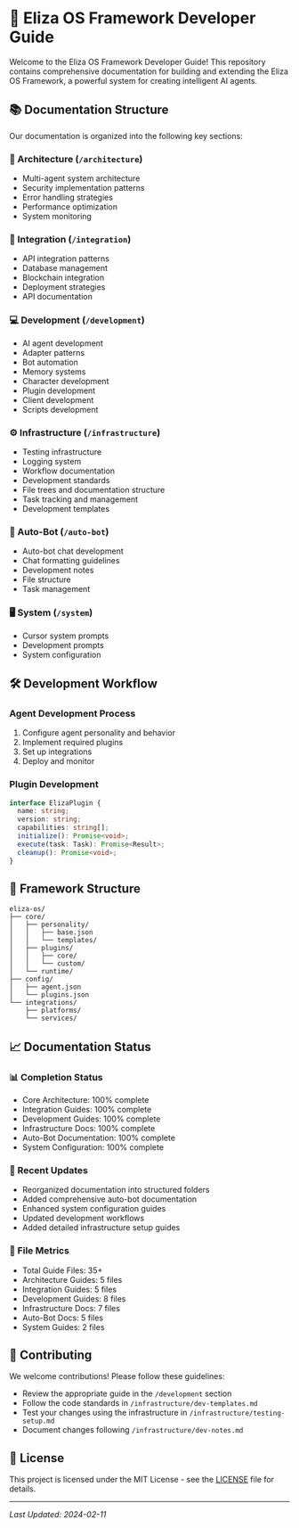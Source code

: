 # 🤖 Eliza OS Framework Developer Guide

Welcome to the Eliza OS Framework Developer Guide! This repository contains comprehensive documentation for building and extending the Eliza OS Framework, a powerful system for creating intelligent AI agents.

## 📚 Documentation Structure

Our documentation is organized into the following key sections:

### 🔧 Architecture (`/architecture`)
- Multi-agent system architecture
- Security implementation patterns
- Error handling strategies
- Performance optimization
- System monitoring

### 🔌 Integration (`/integration`)
- API integration patterns
- Database management
- Blockchain integration
- Deployment strategies
- API documentation

### 💻 Development (`/development`)
- AI agent development
- Adapter patterns
- Bot automation
- Memory systems
- Character development
- Plugin development
- Client development
- Scripts development

### ⚙️ Infrastructure (`/infrastructure`)
- Testing infrastructure
- Logging system
- Workflow documentation
- Development standards
- File trees and documentation structure
- Task tracking and management
- Development templates

### 🤖 Auto-Bot (`/auto-bot`)
- Auto-bot chat development
- Chat formatting guidelines
- Development notes
- File structure
- Task management

### 🖥️ System (`/system`)
- Cursor system prompts
- Development prompts
- System configuration

## 🛠️ Development Workflow

### Agent Development Process
1. Configure agent personality and behavior
2. Implement required plugins
3. Set up integrations
4. Deploy and monitor

### Plugin Development
```typescript
interface ElizaPlugin {
  name: string;
  version: string;
  capabilities: string[];
  initialize(): Promise<void>;
  execute(task: Task): Promise<Result>;
  cleanup(): Promise<void>;
}
```

## 📂 Framework Structure

```
eliza-os/
├── core/
│   ├── personality/
│   │   ├── base.json
│   │   └── templates/
│   ├── plugins/
│   │   ├── core/
│   │   └── custom/
│   └── runtime/
├── config/
│   ├── agent.json
│   └── plugins.json
└── integrations/
    ├── platforms/
    └── services/
```

## 📈 Documentation Status

### 📊 Completion Status
- Core Architecture: 100% complete
- Integration Guides: 100% complete
- Development Guides: 100% complete
- Infrastructure Docs: 100% complete
- Auto-Bot Documentation: 100% complete
- System Configuration: 100% complete

### 🔄 Recent Updates
- Reorganized documentation into structured folders
- Added comprehensive auto-bot documentation
- Enhanced system configuration guides
- Updated development workflows
- Added detailed infrastructure setup guides

### 📝 File Metrics
- Total Guide Files: 35+
- Architecture Guides: 5 files
- Integration Guides: 5 files
- Development Guides: 8 files
- Infrastructure Docs: 7 files
- Auto-Bot Docs: 5 files
- System Guides: 2 files

## 🤝 Contributing

We welcome contributions! Please follow these guidelines:
- Review the appropriate guide in the `/development` section
- Follow the code standards in `/infrastructure/dev-templates.md`
- Test your changes using the infrastructure in `/infrastructure/testing-setup.md`
- Document changes following `/infrastructure/dev-notes.md`

## 📄 License

This project is licensed under the MIT License - see the [LICENSE](LICENSE) file for details.

---

*Last Updated: 2024-02-11* 